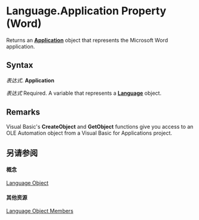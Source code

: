 
# Language.Application Property (Word)

Returns an  **[Application](d1cf6f8f-4e88-bf01-93b4-90a83f79cb44.md)** object that represents the Microsoft Word application.


## Syntax

 _表达式_. **Application**

 _表达式_ Required. A variable that represents a **[Language](0acc4a42-b4c2-a415-0e38-a049b085dc86.md)** object.


## Remarks

Visual Basic's  **CreateObject** and **GetObject** functions give you access to an OLE Automation object from a Visual Basic for Applications project.


## 另请参阅


#### 概念


[Language Object](0acc4a42-b4c2-a415-0e38-a049b085dc86.md)
#### 其他资源


[Language Object Members](http://msdn.microsoft.com/library/71b8c7ea-bb8f-3fa7-73f7-f99485ab5d4a%28Office.15%29.aspx)